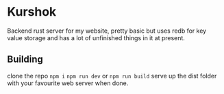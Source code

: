# Kurshok

Backend rust server for my website, pretty basic but uses redb for key value storage and has a lot of unfinished things in it at present.

## Building

clone the repo
``npm i``
``npm run dev`` or ``npm run build``
serve up the dist folder with your favourite web server when done.
